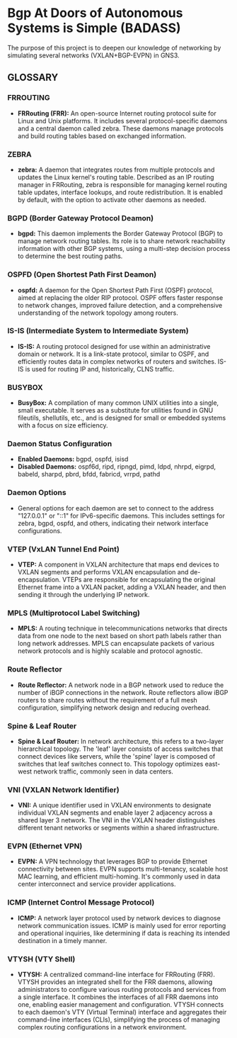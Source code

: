 # Bgp At Doors of Autonomous Systems is Simple (BADASS)

The purpose of this project is to deepen our knowledge of networking by simulating several networks (VXLAN+BGP-EVPN) in GNS3.

## GLOSSARY

### FRROUTING
- **FRRouting (FRR):** An open-source Internet routing protocol suite for Linux and Unix platforms. It includes several protocol-specific daemons and a central daemon called zebra. These daemons manage protocols and build routing tables based on exchanged information.

### ZEBRA
- **zebra:** A daemon that integrates routes from multiple protocols and updates the Linux kernel's routing table. Described as an IP routing manager in FRRouting, zebra is responsible for managing kernel routing table updates, interface lookups, and route redistribution. It is enabled by default, with the option to activate other daemons as needed.

### BGPD (Border Gateway Protocol Deamon)
- **bgpd:** This daemon implements the Border Gateway Protocol (BGP) to manage network routing tables. Its role is to share network reachability information with other BGP systems, using a multi-step decision process to determine the best routing paths.

### OSPFD (Open Shortest Path First Deamon)
- **ospfd:** A daemon for the Open Shortest Path First (OSPF) protocol, aimed at replacing the older RIP protocol. OSPF offers faster response to network changes, improved failure detection, and a comprehensive understanding of the network topology among routers.

### IS-IS (Intermediate System to Intermediate System)
- **IS-IS:** A routing protocol designed for use within an administrative domain or network. It is a link-state protocol, similar to OSPF, and efficiently routes data in complex networks of routers and switches. IS-IS is used for routing IP and, historically, CLNS traffic.

### BUSYBOX
- **BusyBox:** A compilation of many common UNIX utilities into a single, small executable. It serves as a substitute for utilities found in GNU fileutils, shellutils, etc., and is designed for small or embedded systems with a focus on size efficiency.

### Daemon Status Configuration
- **Enabled Daemons:** bgpd, ospfd, isisd
- **Disabled Daemons:** ospf6d, ripd, ripngd, pimd, ldpd, nhrpd, eigrpd, babeld, sharpd, pbrd, bfdd, fabricd, vrrpd, pathd

### Daemon Options
- General options for each daemon are set to connect to the address "127.0.0.1" or "::1" for IPv6-specific daemons. This includes settings for zebra, bgpd, ospfd, and others, indicating their network interface configurations.

### VTEP (VxLAN Tunnel End Point)
- **VTEP:** A component in VXLAN architecture that maps end devices to VXLAN segments and performs VXLAN encapsulation and de-encapsulation. VTEPs are responsible for encapsulating the original Ethernet frame into a VXLAN packet, adding a VXLAN header, and then sending it through the underlying IP network.


### MPLS (Multiprotocol Label Switching)
- **MPLS:** A routing technique in telecommunications networks that directs data from one node to the next based on short path labels rather than long network addresses. MPLS can encapsulate packets of various network protocols and is highly scalable and protocol agnostic.

### Route Reflector
- **Route Reflector:** A network node in a BGP network used to reduce the number of iBGP connections in the network. Route reflectors allow iBGP routers to share routes without the requirement of a full mesh configuration, simplifying network design and reducing overhead.

### Spine & Leaf Router
- **Spine & Leaf Router:** In network architecture, this refers to a two-layer hierarchical topology. The 'leaf' layer consists of access switches that connect devices like servers, while the 'spine' layer is composed of switches that leaf switches connect to. This topology optimizes east-west network traffic, commonly seen in data centers.

### VNI (VXLAN Network Identifier)
- **VNI:** A unique identifier used in VXLAN environments to designate individual VXLAN segments and enable layer 2 adjacency across a shared layer 3 network. The VNI in the VXLAN header distinguishes different tenant networks or segments within a shared infrastructure.

### EVPN (Ethernet VPN)
- **EVPN:** A VPN technology that leverages BGP to provide Ethernet connectivity between sites. EVPN supports multi-tenancy, scalable host MAC learning, and efficient multi-homing. It's commonly used in data center interconnect and service provider applications.

### ICMP (Internet Control Message Protocol)
- **ICMP:** A network layer protocol used by network devices to diagnose network communication issues. ICMP is mainly used for error reporting and operational inquiries, like determining if data is reaching its intended destination in a timely manner.


### VTYSH (VTY Shell)
- **VTYSH:** A centralized command-line interface for FRRouting (FRR). VTYSH provides an integrated shell for the FRR daemons, allowing administrators to configure various routing protocols and services from a single interface. It combines the interfaces of all FRR daemons into one, enabling easier management and configuration. VTYSH connects to each daemon's VTY (Virtual Terminal) interface and aggregates their command-line interfaces (CLIs), simplifying the process of managing complex routing configurations in a network environment.